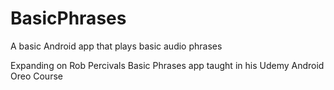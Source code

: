 # BasicPhrases
A basic Android app that plays basic audio phrases

Expanding on Rob Percivals Basic Phrases app taught in his Udemy Android Oreo Course
